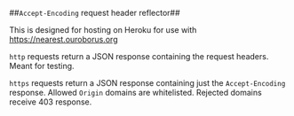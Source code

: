 ##`Accept-Encoding` request header reflector##

This is designed for hosting on Heroku for use with https://nearest.ouroborus.org

`http` requests return a JSON response containing the request headers. Meant for testing.

`https` requests return a JSON response containing just the `Accept-Encoding` response. Allowed `Origin` domains are whitelisted. Rejected domains receive 403 response.
